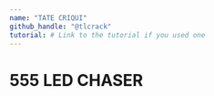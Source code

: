 ```yaml
---
name: "TATE CRIQUI"
github_handle: "@tlcrack"
tutorial: # Link to the tutorial if you used one
---
```


# 555 LED CHASER

<!-- The circuit uses a 555 circuit as essentially a counter, lighting up 10 LEDs at specific intervals. It taks the input of ground, power and a clock. -->

<!-- Price: $34.22 -->
